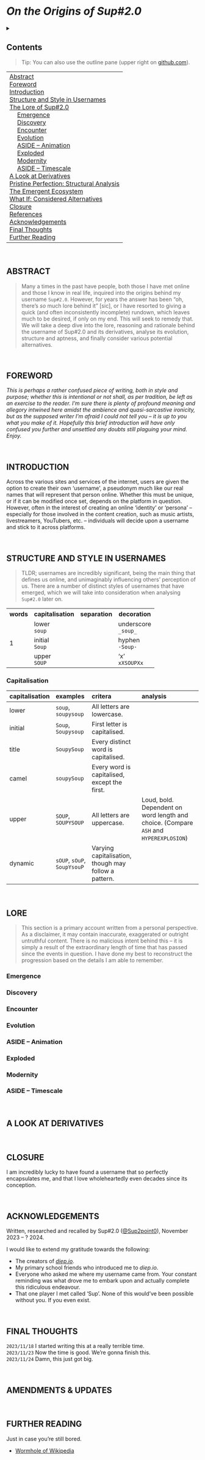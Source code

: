 # *On the Origins of Sup#2.0*

<details>
  <summary> <b> </b> </summary>

&ensp; *Assort*. 2024 ~; origin(~writing): origins.md.  
&ensp; © 2024 Sup#2.0 (https://github.com/Sup2point0)  
&ensp; ACI: `20|0067iX`; CXUL: `AN.AC.?`

</details>


## Contents

> Tip: You can also use the outline pane (upper right on [github.com](https://github.com/Sup2point0/Assort/blob/origin/~writing/origins.md)).

<table>
  <td>
    <a href="#Abstract">Abstract</a> <br>
    <a href="#Foreword">Foreword</a> <br>
    <a href="#Introduction">Introduction</a> <br>
    <a href="#Usernames">Structure and Style in Usernames</a> <br>
    <a href="#Lore">The Lore of Sup#2.0</a> <br>
    &emsp; <a href="#Emergence">Emergence</a> <br>
    &emsp; <a href="#Discovery">Discovery</a> <br>
    &emsp; <a href="#Encounter">Encounter</a> <br>
    &emsp; <a href="#Evolution">Evolution</a> <br>
    &emsp; <a href="#Animation">ASIDE – Animation</a> <br>
    &emsp; <a href="##">Exploded</a> <br>
    &emsp; <a href="#Modernity">Modernity</a> <br>
    &emsp; <a href="#Timescale">ASIDE – Timescale</a> <br>
    <a href="#Derivatives">A Look at Derivatives</a> <br>
    <a href="#Analysis">Pristine Perfection: Structural Analysis</a> <br>
    <a href="#Ecosystem">The Emergent Ecosystem</a> <br>
    <a href="#Alternatives">What If: Considered Alternatives</a> <br>
    <a href="#Closure">Closure</a> <br>
    <a href="#References">References</a> <br>
    <a href="#Acknowledgements">Acknowledgements</a> <br>
    <a href="#Final-Thoughts">Final Thoughts</a> <br>
    <a href="#Further-Reading">Further Reading</a> <br>
  </td>
</table>


<br>


## ABSTRACT

> Many a times in the past have people, both those I have met online and those I know in real life, inquired into the origins behind my username `Sup#2.0`. However, for years the answer has been “oh, there’s *so* much lore behind it” [sic], or I have resorted to giving a quick (and often inconsistently incomplete) rundown, which leaves much to be desired, if only on my end. This will seek to remedy that. We will take a deep dive into the lore, reasoning and rationale behind the username of Sup#2.0 and its derivatives, analyse its evolution, structure and aptness, and finally consider various potential alternatives.


<br>


## FOREWORD

*This is perhaps a rather confused piece of writing, both in style and purpose; whether this is intentional or not shall, as per tradition, be left as an exercise to the reader. I’m sure there is plenty of profound meaning and allegory intwined here amidst the ambience and quasi-sarcastive ironicity, but as the supposed writer I’m afraid I could not tell you – it is up to you what you make of it. Hopefully this brief introduction will have only confused you further and unsettled any doubts still plaguing your mind. Enjoy.*


<br>


## INTRODUCTION

Across the various sites and services of the internet, users are given the option to create their own ‘username’, a pseudonym much like our real names that will represent that person online. Whether this must be unique, or if it can be modified once set, depends on the platform in question. However, often in the interest of creating an online ‘identity’ or ‘persona’ – especially for those involved in the content creation, such as music artists, livestreamers, YouTubers, etc. – individuals will decide upon a username and stick to it across platforms.


<br>


## STRUCTURE AND STYLE IN USERNAMES

> TLDR; usernames are incredibly significant, being the main thing that defines us online, and unimaginably influencing others’ perception of us. There are a number of distinct styles of usernames that have emerged, which we will take into consideration when analysing `Sup#2.0` later on.

<table>
  <tr>
    <th> words </th>
    <th> capitalisation </th>
    <th> separation </th>
    <th> decoration </th>
  </tr>
  <tr>
    <td rowspan="3"> 1 </td>
    <td> lower <br> <code>soup</code> </td>
    <td rowspan="3"> </td>
    <td> underscore <br> <code>_soup_</code> </td>
  </tr>
  <tr>
    <td> initial <br> <code>Soup</code> </td>
    <td> hyphen <br> <code>-Soup- </td>
  </tr>
  <tr>
    <td> upper <br> <code>SOUP</code> </td>
    <td> ‘x’ <br> <code>xXSOUPXx</code> </td>
  </tr>
</table>

### Capitalisation

| capitalisation | examples | critera | analysis |
| :------------- | :------- | :------ | :------- |
| lower | `soup`, `soupysoup` | All letters are lowercase. |
| initial | `Soup`, `Soupysoup` | First letter is capitalised. |
| title |`SoupySoup` | Every distinct word is capitalised. |
| camel | `soupySoup` | Every word is capitalised, except the first. |
| upper | `SOUP`, `SOUPYSOUP` | All letters are uppercase. | Loud, bold. Dependent on word length and choice. (Compare `ASH` and `HYPEREXPLOSION`) |
| dynamic | `sOUP`, `sOuP`, `SoupYsouP` | Varying capitalisation, though may follow a pattern. |


<br>


## LORE

> This section is a primary account written from a personal perspective. As a disclaimer, it may contain inaccurate, exaggerated or outright untruthful content. There is no malicious intent behind this – it is simply a result of the extraordinary length of time that has passed since the events in question. I have done my best to reconstruct the progression based on the details I am able to remember.

### Emergence

### Discovery

### Encounter

### Evolution

### ASIDE – Animation

### Exploded

### Modernity

### ASIDE – Timescale


<br>


## A LOOK AT DERIVATIVES


<br>


## CLOSURE

I am incredibly lucky to have found a username that so perfectly encapsulates me, and that I love wholeheartedly even decades since its conception.


<br>


## ACKNOWLEDGEMENTS

Written, researched and recalled by Sup#2.0 ([@Sup2point0](https://github.com/Sup2point0)), November 2023 – ? 2024.

I would like to extend my gratitude towards the following:

- The creators of [*diep.io*](https://diep.io).
- My primary school friends who introduced me to *diep.io*.
- Everyone who asked me where my username came from. Your constant reminding was what drove me to embark upon and actually complete this ridiculous endeavour.
- That one player I met called ‘Sup’. None of this would’ve been possible without you. If you even exist.


<br>


## FINAL THOUGHTS

`2023/11/18` I started writing this at a really terrible time.  
`2023/11/23` Now the time is good. We’re gonna finish this.  
`2023/11/24` Damn, this just got big.  


<br>


## AMENDMENTS & UPDATES


<br>


## FURTHER READING

Just in case you’re still bored.

- [Wormhole of Wikipedia](Wormhole%20of%20Wikipedia.md)
